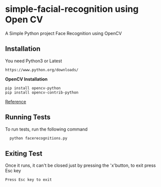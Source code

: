 ﻿# simple-facial-recognition using Open CV
 
A Simple Python project Face Recognition using OpenCV


## Installation

You need Python3 or Latest

```
https://www.python.org/downloads/
```
**OpenCV Installation**
```
pip install opencv-python
pip install opencv-contrib-python
```
[Reference](https://pypi.org/project/opencv-python/)


## Running Tests

To run tests, run the following command

```py
  python facerecognitions.py
```

## Exiting Test

Once it runs, it can't be closed just by pressing the 'x'button, to exit press Esc key

```
Press Esc key to exit

```
